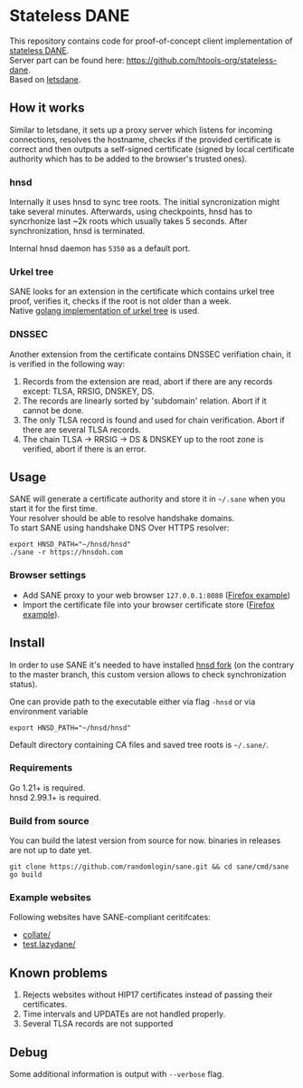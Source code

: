 # Stateless DANE
This repository contains code for proof-of-concept client implementation of [stateless DANE](https://github.com/handshake-org/HIPs/blob/master/HIP-0017.md).\
Server part can be found here: https://github.com/htools-org/stateless-dane. \
Based on [letsdane](https://github.com/buffrr/letsdane/).

## How it works

Similar to letsdane, it sets up a proxy server which listens for incoming connections, resolves the hostname, checks if the provided certificate
is correct and then outputs a self-signed certificate (signed by local certificate authority which has to be added to the browser's trusted ones).

### hnsd 
Internally it uses hnsd to sync tree roots. The initial syncronization might take several minutes. Afterwards, using
checkpoints, hnsd has to syncrhonize last ~2k roots which usually takes 5 seconds. After synchronization, hnsd is
terminated.

Internal hnsd daemon has `5350` as a default port.

### Urkel tree
SANE looks for an extension in the certificate which contains urkel tree proof, verifies it, checks if the root is not
older than a week.\
Native [golang implementation of urkel tree](https://github.com/nodech/go-hsd-utils/) is used.

### DNSSEC
Another extension from the certificate contains DNSSEC verifiation chain, it is verified in the following way:

1. Records from the extension are read, abort if there are any records except: TLSA, RRSIG, DNSKEY, DS.
2. The records are linearly sorted by 'subdomain' relation. Abort if it cannot be done.
3. The only TLSA record is found and used for chain verification. Abort if there are several TLSA records.
4. The chain TLSA -> RRSIG -> DS & DNSKEY up to the root zone is verified, abort if there is an error.

## Usage

SANE will generate a certificate authority and store it in `~/.sane` when you start it for the first time.\
Your resolver should be able to resolve handshake domains.\
To start SANE using handshake DNS Over HTTPS resolver:

```
export HNSD_PATH="~/hnsd/hnsd"
./sane -r https://hnsdoh.com
```
### Browser settings
- Add SANE proxy to your web browser `127.0.0.1:8080` ([Firefox example](https://user-images.githubusercontent.com/41967894/117558156-8f5b2a00-b02f-11eb-98ba-91ce8a9bdd4a.png))
- Import the certificate file into your browser certificate store ([Firefox example](https://user-images.githubusercontent.com/41967894/117558164-a7cb4480-b02f-11eb-93ed-678f81f25f2e.png)).


## Install

In order to use SANE it's needed to have installed [hnsd fork](https://github.com/randomlogin/hnsd) (on the contrary to
the master branch, this custom version allows to check synchronization status).

One can provide path to the executable either via flag `-hnsd` or via environment variable 

`export HNSD_PATH="~/hnsd/hnsd"`

Default directory containing CA files and saved tree roots is `~/.sane/`.

### Requirements
Go 1.21+ is required. \
hnsd 2.99.1+ is required.

### Build from source
You can build the latest version from source for now. binaries in releases are not up to date yet.

```
git clone https://github.com/randomlogin/sane.git && cd sane/cmd/sane
go build 
```

### Example websites

Following websites have SANE-compliant ceritifcates:
- [collate/](https://collate/) 
- [test.lazydane/](https://test.lazydane/) 

## Known problems

1. Rejects websites without HIP17 certificates instead of passing their certificates.
2. Time intervals and UPDATEs are not handled properly.
3. Several TLSA records are not supported 

## Debug

Some additional information is output with `--verbose` flag.
